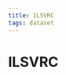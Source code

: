 ```yaml
---
title: ILSVRC
tags: dataset 
---
```


# ILSVRC


















































































